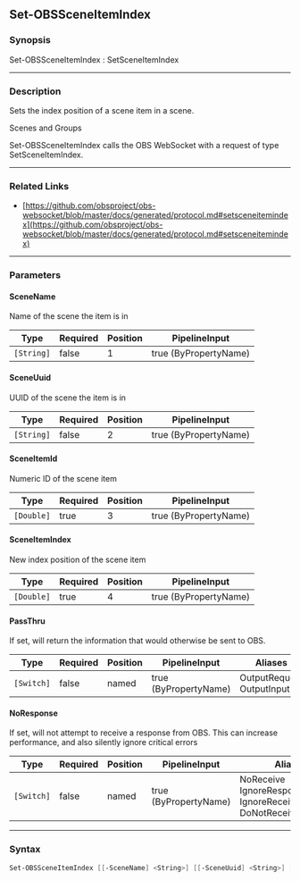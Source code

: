 Set-OBSSceneItemIndex
---------------------

### Synopsis
Set-OBSSceneItemIndex : SetSceneItemIndex

---

### Description

Sets the index position of a scene item in a scene.

Scenes and Groups

Set-OBSSceneItemIndex calls the OBS WebSocket with a request of type SetSceneItemIndex.

---

### Related Links
* [https://github.com/obsproject/obs-websocket/blob/master/docs/generated/protocol.md#setsceneitemindex](https://github.com/obsproject/obs-websocket/blob/master/docs/generated/protocol.md#setsceneitemindex)

---

### Parameters
#### **SceneName**
Name of the scene the item is in

|Type      |Required|Position|PipelineInput        |
|----------|--------|--------|---------------------|
|`[String]`|false   |1       |true (ByPropertyName)|

#### **SceneUuid**
UUID of the scene the item is in

|Type      |Required|Position|PipelineInput        |
|----------|--------|--------|---------------------|
|`[String]`|false   |2       |true (ByPropertyName)|

#### **SceneItemId**
Numeric ID of the scene item

|Type      |Required|Position|PipelineInput        |
|----------|--------|--------|---------------------|
|`[Double]`|true    |3       |true (ByPropertyName)|

#### **SceneItemIndex**
New index position of the scene item

|Type      |Required|Position|PipelineInput        |
|----------|--------|--------|---------------------|
|`[Double]`|true    |4       |true (ByPropertyName)|

#### **PassThru**
If set, will return the information that would otherwise be sent to OBS.

|Type      |Required|Position|PipelineInput        |Aliases                      |
|----------|--------|--------|---------------------|-----------------------------|
|`[Switch]`|false   |named   |true (ByPropertyName)|OutputRequest<br/>OutputInput|

#### **NoResponse**
If set, will not attempt to receive a response from OBS.
This can increase performance, and also silently ignore critical errors

|Type      |Required|Position|PipelineInput        |Aliases                                                                |
|----------|--------|--------|---------------------|-----------------------------------------------------------------------|
|`[Switch]`|false   |named   |true (ByPropertyName)|NoReceive<br/>IgnoreResponse<br/>IgnoreReceive<br/>DoNotReceiveResponse|

---

### Syntax
```PowerShell
Set-OBSSceneItemIndex [[-SceneName] <String>] [[-SceneUuid] <String>] [-SceneItemId] <Double> [-SceneItemIndex] <Double> [-PassThru] [-NoResponse] [<CommonParameters>]
```
